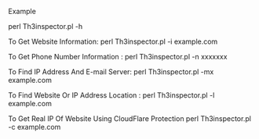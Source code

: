 
Example




perl Th3inspector.pl -h

To Get Website Information:
perl Th3inspector.pl -i example.com

To Get Phone Number Information :
perl Th3inspector.pl -n xxxxxxx

To Find IP Address And E-mail Server:
perl Th3inspector.pl -mx example.com

To Find Website Or IP Address Location :
perl Th3inspector.pl -l example.com

To Get Real IP Of Website Using CloudFlare Protection
perl Th3inspector.pl -c example.com
